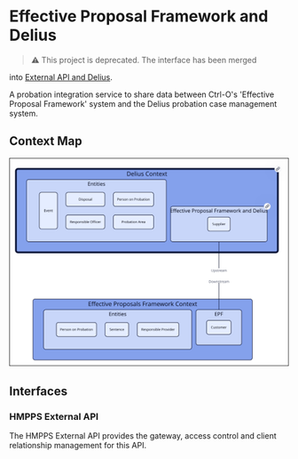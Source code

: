 # Effective Proposal Framework and Delius

> ⚠️ This project is deprecated. The interface has been merged
>
into [External API and Delius](https://ministryofjustice.github.io/hmpps-probation-integration-services/tech-docs/projects/external-api-and-delius/about.html).

A probation integration service to share data between Ctrl-O's 'Effective Proposal Framework' system and the Delius
probation case management system.

## Context Map

![Context Map](../../doc/tech-docs/source/images/epf-and-delius-context-map.svg)

## Interfaces

### HMPPS External API

The HMPPS External API provides the gateway, access control and client relationship management for this API.
